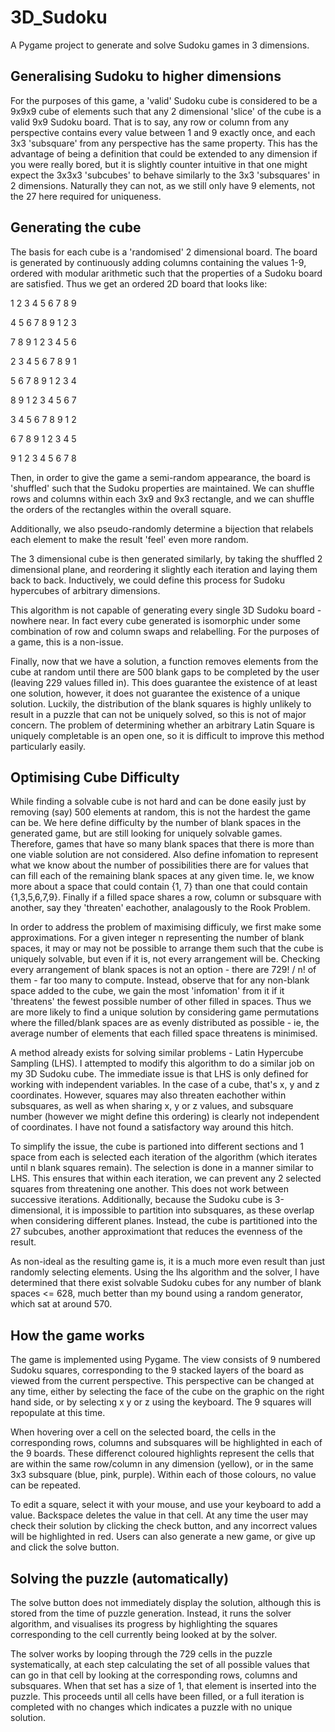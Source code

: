 # 3D_Sudoku
A Pygame project to generate and solve Sudoku games in 3 dimensions.


## Generalising Sudoku to higher dimensions

For the purposes of this game, a 'valid' Sudoku cube is considered to be a 9x9x9 cube of elements such that any 2 dimensional
'slice' of the cube is a valid 9x9 Sudoku board. That is to say, any row or column from any perspective contains every value
between 1 and 9 exactly once, and each 3x3 'subsquare' from any perspective has the same property. This has the advantage of being a definition that could be extended to any dimension if you were really bored, but it is slightly counter intuitive in that one might expect the 3x3x3 'subcubes' to behave similarly to the 3x3 'subsquares' in 2 dimensions. Naturally they can not, as we still only have 9 elements, not the 27 here required for uniqueness.

## Generating the cube

The basis for each cube is a 'randomised' 2 dimensional board. The board is generated by continuously adding columns containing
the values 1-9, ordered with modular arithmetic such that the properties of a Sudoku board are satisfied. Thus we get an ordered
2D board that looks like:

1 2 3 4 5 6 7 8 9

4 5 6 7 8 9 1 2 3

7 8 9 1 2 3 4 5 6

2 3 4 5 6 7 8 9 1

5 6 7 8 9 1 2 3 4

8 9 1 2 3 4 5 6 7

3 4 5 6 7 8 9 1 2

6 7 8 9 1 2 3 4 5

9 1 2 3 4 5 6 7 8


Then, in order to give the game a semi-random appearance, the board is 'shuffled' such that the Sudoku properties are maintained.
We can shuffle rows and columns within each 3x9 and 9x3 rectangle, and we can shuffle the orders of the rectangles within
the overall square.

Additionally, we also pseudo-randomly determine a bijection that relabels each element to make the result 'feel' even more random.

The 3 dimensional cube is then generated similarly, by taking the shuffled 2 dimensional plane, and reordering it slightly each
iteration and laying them back to back. Inductively, we could define this process for Sudoku hypercubes of arbitrary dimensions. 

This algorithm is not capable of generating every single 3D Sudoku board - nowhere near. In fact every cube generated is isomorphic under some combination of row and column swaps and relabelling. For the purposes of a game, this is a non-issue.

Finally, now that we have a solution, a function removes elements from the cube at random until there are 500 blank gaps to be
completed by the user (leaving 229 values filled in). This does guarantee the existence of at least one solution, however, it does
not guarantee the existence of a unique solution. Luckily, the distribution of the blank squares is highly unlikely to result in
a puzzle that can not be uniquely solved, so this is not of major concern. The problem of determining whether an arbitrary Latin Square is uniquely completable is an open one, so it is difficult to improve this method particularly easily.


## Optimising Cube Difficulty

While finding a solvable cube is not hard and can be done easily just by removing (say) 500 elements at random, this is not the hardest the game can be. We here define difficulty by the number of blank spaces in the generated game, but are still looking for uniquely solvable games. Therefore, games that have so many blank spaces that there is more than one viable solution are not considered. Also define infomation to represent what we know about the number of possibilities there are for values that can fill each of the remaining blank spaces at any given time. Ie, we know more about a space that could contain {1, 7} than one that could contain {1,3,5,6,7,9}. Finally if a filled space shares a row, column or subsquare with another, say they 'threaten' eachother, analagously to the Rook Problem.

In order to address the problem of maximising difficuly, we first make some approximations. For a given integer n representing the number of blank spaces, it may or may not be possible to arrange them such that the cube is uniquely solvable, but even if it is, not every arrangement will be. Checking every arrangement of blank spaces is not an option - there are 729! / n! of them - far too many to compute. Instead, observe that for any non-blank space added to the cube, we gain the most 'infomation' from it if it 'threatens' the fewest possible number of other filled in spaces. Thus we are more likely to find a unique solution by considering game permutations where the filled/blank spaces are as evenly distributed as possible - ie, the average number of elements that each filled space threatens is minimised.

A method already exists for solving similar problems - Latin Hypercube Sampling (LHS). I attempted to modify this algorithm to do a similar job on my 3D Sudoku cube. The immediate issue is that LHS is only defined for working with independent variables. In the case of a cube, that's x, y and z coordinates. However, squares may also threaten eachother within subsquares, as well as when sharing x, y or z values, and subsquare number (however we might define this ordering) is clearly not independent of coordinates. I have not found a satisfactory way around this hitch.

To simplify the issue, the cube is partioned into different sections and 1 space from each is selected each iteration of the algorithm (which iterates until n blank squares remain). The selection is done in a manner similar to LHS. This ensures that within each iteration, we can prevent any 2 selected squares from threatening one another. This does not work between successive iterations. Additionally, because the Sudoku cube is 3-dimensional, it is impossible to partition into subsquares, as these overlap when considering different planes. Instead, the cube is partitioned into the 27 subcubes, another approximationt that reduces the evenness of the result.

As non-ideal as the resulting game is, it is a much more even result than just randomly selecting elements. Using the lhs algorithm and the solver, I have determined that there exist solvable Sudoku cubes for any number of blank spaces <= 628, much better than my bound using a random generator, which sat at around 570.


## How the game works

The game is implemented using Pygame. The view consists of 9 numbered Sudoku squares, corresponding to the 9 stacked layers of 
the board as viewed from the current perspective. This perspective can be changed at any time, either by selecting the face of 
the cube on the graphic on the right hand side, or by selecting x y or z using the keyboard. The 9 squares will repopulate at
this time.

When hovering over a cell on the selected board, the cells in the corresponding rows, columns and subsquares will be highlighted
in each of the 9 boards. These differenct coloured highlights represent the cells that are within the same row/column in any dimension
(yellow), or in the same 3x3 subsquare (blue, pink, purple). Within each of those colours, no value can be repeated.

To edit a square, select it with your mouse, and use your keyboard to add a value. Backspace deletes the value in that cell. At any
time the user may check their solution by clicking the check button, and any incorrect values will be highlighted in red. Users
can also generate a new game, or give up and click the solve button.


## Solving the puzzle (automatically)

The solve button does not immediately display the solution, although this is stored from the time of puzzle generation. Instead, it
runs the solver algorithm, and visualises its progress by highlighting the squares corresponding to the cell currently being looked
at by the solver.

The solver works by looping through the 729 cells in the puzzle systematically, at each step calculating the set of all possible values
that can go in that cell by looking at the corresponding rows, columns and subsquares. When that set has a size of 1, that element is
inserted into the puzzle. This proceeds until all cells have been filled, or a full iteration is completed with no changes which indicates a puzzle with no unique solution.
